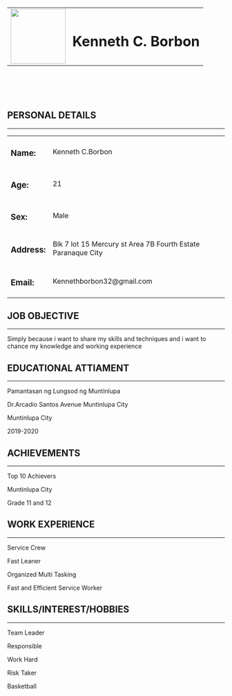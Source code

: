 <!DOCTYPE html>
<html lang="en">
<head>
    <meta charset="UTF-8">
    <meta http-equiv="X-UA-Compatible" content="IE=edge">
    <meta name="viewport" content="width=device-width, initial-scale=1.0">
    <title>Kenneth C. Borbon</title>
</head>
<body>
    <br>
    <!-- header -->
    <header>
        <table>
            <tr>
                <td>
                    <img src="https://scontent.fmnl9-3.fna.fbcdn.net/v/t1.15752-9/368149816_282132334531937_1356974368122771314_n.jpg?_nc_cat=102&ccb=1-7&_nc_sid=ae9488&_nc_eui2=AeE3zR0nd0-_53R8JYRAuTEvJwJtjaWjdHonAm2NpaN0esVQ9laBUDHZ6d1pIrubwvt5Xg0zsLaLEjeftZ66Sdnf&_nc_ohc=4GX1Rl2T1vAAX8S9z9w&_nc_ht=scontent.fmnl9-3.fna&oh=03_AdTngEOHdr3gTKW1Wy8un3zZUSuZ_WJZNbtejV2qUGlVtg&oe=65127587" alt=""width="127px">
                </td>
                <td>
                    <h1>Kenneth C. Borbon</h1>
                </td>
            </tr>
        </table>
    </header>
    <br>
    <!-- PERSONAL DETAILS -->
    <section>
        <h2>PERSONAL DETAILS</h2>
        <hr>
        <table>
            <tr>
                <td>
                    <h3>Name:</h3>
                </td>
                <td>
                    <p>Kenneth C.Borbon</p>
                </td>
            </tr>
            <tr>
                <td>
                    <h3>Age:</h3>
                </td>
                <td>
                    <p>21</p>
                </td>
            </tr>
            <tr>
                <td>
                    <h3>Sex:</h3>
                </td>
                <td>
                    <p>Male</p>
                </td>
            </tr>
            <tr>
                <td>
                    <h3>Address:</h3>
                </td>
                <td>
                    <p>Blk 7 lot 15 Mercury st Area 7B Fourth Estate Paranaque City</p>
                </td>
            </tr>
            <tr>
                <td>
                    <h3>Email:</h3>
                </td>
                <td>
                    <p>Kennethborbon32@gmail.com</p>
                </td>
            </tr>
        </table>
    </section>
    <!-- JOB OBJECTIVE -->
    <section>
        <h2>JOB OBJECTIVE</h2>
        <hr>
        <p>Simply because i want to share my skills and techniques and i want to chance my knowledge and working experience</p>
    </section>
     <!-- EDUCATIONAL ATTIAMENT -->
    <section>
        <h2>EDUCATIONAL ATTIAMENT</h2>
        <hr>
        <p>Pamantasan ng Lungsod ng Muntinlupa</p>
        <p>Dr.Arcadio Santos Avenue Muntinlupa City</p>
        <p>Muntinlupa City</p>
        <p>2019-2020</p>
    </section>
     <!-- ACHIEVEMENTS -->
     <section>
        <h2>ACHIEVEMENTS</h2>
        <hr>
        <p>Top 10 Achievers</p>
        <p>Muntinlupa City</p>
        <p>Grade 11 and 12</p>
    </section>
     <!-- WORK EXPERIENCE -->
     <section>
        <h2>WORK EXPERIENCE</h2>
        <hr>
        <p>Service Crew</p>
        <p>Fast Leaner</p>
        <p>Organized Multi Tasking</p>
        <p>Fast and Efficient Service Worker</p>
    </section>
     <!-- SKILLS/INTEREST/HOBBIES -->
     <section>
        <h2>SKILLS/INTEREST/HOBBIES</h2>
        <hr>
        <p>Team Leader</p>
        <p>Responsible</p>
        <p>Work Hard</p>
        <p>Risk Taker</p>
        <p>Basketball</p>
    </section>
